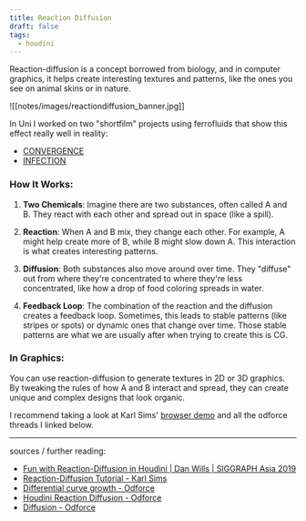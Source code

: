 ```yaml
---
title: Reaction Diffusion
draft: false
tags:
  - houdini
---
```

Reaction-diffusion is a concept borrowed from biology, and in computer graphics, it helps create interesting textures and patterns, like the ones you see on animal skins or in nature.

![[notes/images/reactiondiffusion_banner.jpg]]

In Uni I worked on two "shortfilm" projects using ferrofluids that show this effect really well in reality:
- [CONVERGENCE](https://vimeo.com/393791260)
- [INFECTION](https://vimeo.com/452001942)
### How It Works:

1. **Two Chemicals**: Imagine there are two substances, often called A and B. They react with each other and spread out in space (like a spill).

2. **Reaction**: When A and B mix, they change each other. For example, A might help create more of B, while B might slow down A. This interaction is what creates interesting patterns.

3. **Diffusion**: Both substances also move around over time. They "diffuse" out from where they're concentrated to where they're less concentrated, like how a drop of food coloring spreads in water.

4. **Feedback Loop**: The combination of the reaction and the diffusion creates a feedback loop. Sometimes, this leads to stable patterns (like stripes or spots) or dynamic ones that change over time. Those stable patterns are what we are usually after when trying to create this is CG.
### In Graphics:

You can use reaction-diffusion to generate textures in 2D or 3D graphics. By tweaking the rules of how A and B interact and spread, they can create unique and complex designs that look organic.

I recommend taking a look at Karl Sims' [browser demo](https://www.karlsims.com/rdtool.html) and all the odforce threads I linked below.

---

sources / further reading:
- [Fun with Reaction-Diffusion in Houdini | Dan Wills | SIGGRAPH Asia 2019](https://www.youtube.com/watch?v=K_7TkoIkFhk)
- [Reaction-Diffusion Tutorial - Karl Sims](http://www.karlsims.com/rd.html)
- [Differential curve growth - Odforce](https://forums.odforce.net/topic/25534-differential-curve-growth/)
- [Houdini Reaction Diffusion - Odforce](https://forums.odforce.net/topic/25906-houdini-reaction-diffusion/)
- [Diffusion - Odforce](https://forums.odforce.net/topic/24406-diffusion/)

